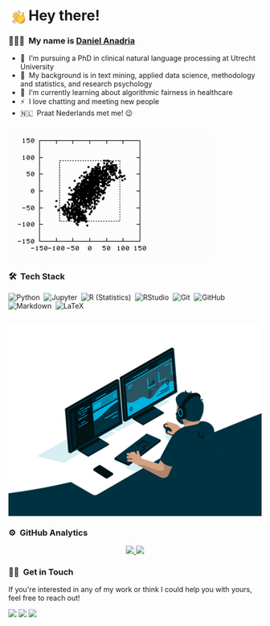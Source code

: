 <!-- **danadria/danadria** is a ✨ _special_ ✨ repository because its `README.md` (this file) appears on your GitHub profile. -->

# Hey there! <img alt="Hello" src="./assets/Hand%20Wave.gif" width='40' align="left"/>

### 👨🏻‍💻 &nbsp;My name is [Daniel Anadria](https://danadria.com/)
  
- 🔭 &nbsp;I’m pursuing a PhD in clinical natural language processing at Utrecht University
- 🦾 &nbsp;My background is in text mining, applied data science, methodology and statistics, and research psychology
- 🌱 &nbsp;I’m currently learning about algorithmic fairness in healthcare
- ⚡ &nbsp;I love chatting and meeting new people
- 🇳🇱 &nbsp;Praat Nederlands met me! 😉

<br>
<img alt="Pengwang" src="https://raw.githubusercontent.com/danadria/danadria/master/assets/penguin.gif" width="400" align="center"/>
<br>



### 🛠 &nbsp;Tech Stack

![Python](https://img.shields.io/badge/-Python-05122A?style=flat&logo=python)&nbsp;
![Jupyter](https://img.shields.io/badge/-Jupyter-05122A?style=flat&logo=Jupyter)&nbsp;
![R (Statistics)](https://img.shields.io/badge/-R-05122A?style=flat&logo=R&logoColor=276DC3)&nbsp;
![RStudio](https://img.shields.io/badge/-RStudio-05122A?style=flat&logo=rstudio)&nbsp;
![Git](https://img.shields.io/badge/-Git-05122A?style=flat&logo=git)&nbsp;
![GitHub](https://img.shields.io/badge/-GitHub-05122A?style=flat&logo=github)&nbsp;
![Markdown](https://img.shields.io/badge/-Markdown-05122A?style=flat&logo=markdown)&nbsp;
![LaTeX](https://img.shields.io/badge/-LaTeX-05122A?logo=LaTeX)&nbsp;

<br>
<img alt="Flow" src="https://raw.githubusercontent.com/danadria/danadria/master/assets/flow.gif" width="2000" align="center"/>
<br>

### ⚙️ &nbsp;GitHub Analytics

<p align="center">
<a href="https://github.com/danadria">
  <img height="180em" src="https://github-readme-stats-eight-theta.vercel.app/api?username=danadria&show_icons=true&theme=default&include_all_commits=true&count_private=true"/>
  <img height="180em" src="https://github-readme-stats-eight-theta.vercel.app/api/top-langs/?username=danadria&layout=compact&langs_count=8&theme=default"/>
</a>
</p>

### 🤝🏻 &nbsp;Get in Touch

If you're interested in any of my work or think I could help you with yours, feel free to reach out!

<p align="center">
  
<a href="https://www.danadria.com"><img src="https://img.shields.io/badge/-danadria.com-3423A6?style=flat&logo=Jekyll&logoColor=white"/></a>&nbsp;<a href="mailto:d.anadria@uu.nl"><img src="https://img.shields.io/badge/-d.anadria@uu.nl-D14836?style=flat&logo=feather&logoColor=white"/></a>&nbsp;<a href="https://github.com/danadria?tab=followers"><img src="https://img.shields.io/github/followers/danadria.svg?style=social&label=Follow&maxAge=2592000"/></a>

</p>


